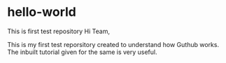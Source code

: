 # hello-world
This is first test repository
Hi Team,

This is my first test reporsitory created to understand how Guthub works. The inbuilt tutorial given for the same is very useful.
